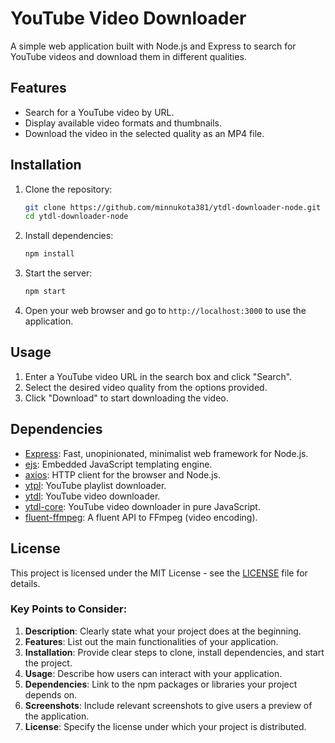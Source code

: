 # YouTube Video Downloader

A simple web application built with Node.js and Express to search for YouTube videos and download them in different qualities.

## Features

- Search for a YouTube video by URL.
- Display available video formats and thumbnails.
- Download the video in the selected quality as an MP4 file.

## Installation

1. Clone the repository:

   ```bash
   git clone https://github.com/minnukota381/ytdl-downloader-node.git
   cd ytdl-downloader-node
   ```

2. Install dependencies:

   ```bash
   npm install
   ```

3. Start the server:

   ```bash
   npm start
   ```

4. Open your web browser and go to `http://localhost:3000` to use the application.

## Usage

1. Enter a YouTube video URL in the search box and click "Search".
2. Select the desired video quality from the options provided.
3. Click "Download" to start downloading the video.

## Dependencies

- [Express](https://www.npmjs.com/package/express): Fast, unopinionated, minimalist web framework for Node.js.
- [ejs](https://www.npmjs.com/package/ejs): Embedded JavaScript templating engine.
- [axios](https://www.npmjs.com/package/axios): HTTP client for the browser and Node.js.
- [ytpl](https://www.npmjs.com/package/ytpl): YouTube playlist downloader.
- [ytdl](https://www.npmjs.com/package/ytdl): YouTube video downloader.
- [ytdl-core](https://www.npmjs.com/package/ytdl-core): YouTube video downloader in pure JavaScript.
- [fluent-ffmpeg](https://www.npmjs.com/package/fluent-ffmpeg): A fluent API to FFmpeg (video encoding).


## License

This project is licensed under the MIT License - see the [LICENSE](LICENSE) file for details.

### Key Points to Consider:

1. **Description**: Clearly state what your project does at the beginning.
2. **Features**: List out the main functionalities of your application.
3. **Installation**: Provide clear steps to clone, install dependencies, and start the project.
4. **Usage**: Describe how users can interact with your application.
5. **Dependencies**: Link to the npm packages or libraries your project depends on.
6. **Screenshots**: Include relevant screenshots to give users a preview of the application.
7. **License**: Specify the license under which your project is distributed.